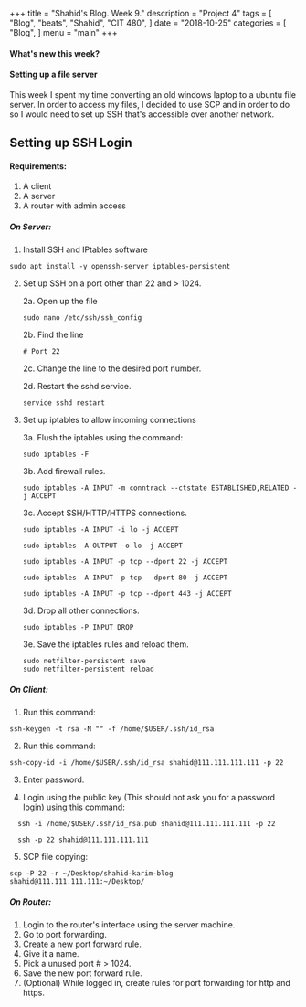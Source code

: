 +++
title = "Shahid's Blog. Week 9."
description = "Project 4"
tags = [
    "Blog", "beats", "Shahid", "CIT 480",
]
date = "2018-10-25"
categories = [
    "Blog",
]
menu = "main"
+++

#### What's new this week?
#### Setting up a file server
This week I spent my time converting an old windows laptop to a ubuntu file server. In order to access my files, I decided to use SCP and in order to do so I would need to set up SSH that's accessible over another network.

## Setting up SSH Login
#### Requirements:
1. A client
2. A server
3. A router with admin access

##### On Server:
1. Install SSH and IPtables software
```
sudo apt install -y openssh-server iptables-persistent
```

2. Set up SSH on a port other than 22 and > 1024.

    2a. Open up the file
    ```
    sudo nano /etc/ssh/ssh_config
    ```

    2b. Find the line
    ```
    # Port 22
    ```

    2c. Change the line to the desired port number.

    2d. Restart the sshd service.
    ```
    service sshd restart
    ```

3. Set up iptables to allow incoming connections

    3a. Flush the iptables using the command:
    ```
    sudo iptables -F
    ```

    3b. Add firewall rules.
    ```
    sudo iptables -A INPUT -m conntrack --ctstate ESTABLISHED,RELATED -j ACCEPT
    ```

    3c. Accept SSH/HTTP/HTTPS connections.
    ```
    sudo iptables -A INPUT -i lo -j ACCEPT

    sudo iptables -A OUTPUT -o lo -j ACCEPT

    sudo iptables -A INPUT -p tcp --dport 22 -j ACCEPT

    sudo iptables -A INPUT -p tcp --dport 80 -j ACCEPT

    sudo iptables -A INPUT -p tcp --dport 443 -j ACCEPT
    ```

    3d. Drop all other connections.
    ```
    sudo iptables -P INPUT DROP
    ```

    3e. Save the iptables rules and reload them.
    ```
    sudo netfilter-persistent save
    sudo netfilter-persistent reload
    ```

##### On Client:
1. Run this command:
```
ssh-keygen -t rsa -N "" -f /home/$USER/.ssh/id_rsa
```

2. Run this command:
```
ssh-copy-id -i /home/$USER/.ssh/id_rsa shahid@111.111.111.111 -p 22
```
3. Enter password.

4. Login using the public key (This should not ask you for a password login)
using this command:
```
  ssh -i /home/$USER/.ssh/id_rsa.pub shahid@111.111.111.111 -p 22

  ssh -p 22 shahid@111.111.111.111
```

5. SCP file copying:
```
scp -P 22 -r ~/Desktop/shahid-karim-blog shahid@111.111.111.111:~/Desktop/
```

##### On Router:
1. Login to the router's interface using the server machine.
2. Go to port forwarding.
3. Create a new port forward rule.
4. Give it a name.
5. Pick a unused port # > 1024.
6. Save the new port forward rule.
7. (Optional) While logged in, create rules for port forwarding for http and https.
